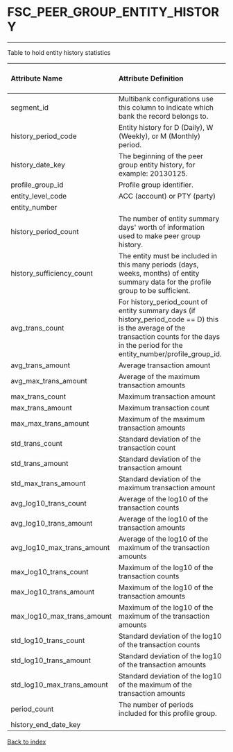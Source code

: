 # FSC_PEER_GROUP_ENTITY_HISTORY

---

Table to hold entity history statistics

| Attribute Name             | Attribute Definition                                                                                                                                                                           | Column Data Type   | Column Null Option   | Column Is PK   | Column Is FK   |
|:---------------------------|:-----------------------------------------------------------------------------------------------------------------------------------------------------------------------------------------------|:-------------------|:---------------------|:---------------|:---------------|
| segment_id                 | Multibank configurations use this column to indicate which bank the record belongs to.                                                                                                         | VARCHAR2(128)      | Not Null             | Yes            | No             |
| history_period_code        | Entity history for D (Daily), W (Weekly), or M (Monthly) period.                                                                                                                               | CHAR(1)            | Not Null             | Yes            | No             |
| history_date_key           | The beginning of the peer group entity history, for example: 20130125.                                                                                                                         | NUMBER(8)          | Not Null             | Yes            | No             |
| profile_group_id           | Profile group identifier.                                                                                                                                                                      | VARCHAR2(50)       | Not Null             | No             | Yes            |
| entity_level_code          | ACC (account) or PTY (party)                                                                                                                                                                   | CHAR(3)            | Not Null             | Yes            | No             |
| entity_number              |                                                                                                                                                                                                | VARCHAR2(50)       | Not Null             | Yes            | No             |
| history_period_count       | The number of entity summary days' worth of information used to make peer group history.                                                                                                       | NUMBER(5)          | Null                 | No             | No             |
| history_sufficiency_count  | The entity must be included in this many periods (days, weeks, months) of entity summary data for the profile group to be sufficient.                                                          | NUMBER(5)          | Null                 | No             | No             |
| avg_trans_count            | For history_period_count of entity summary days (if history_period_code == D) this is the average of the transaction counts for the days in the period for the entity_number/profile_group_id. | NUMBER(10)         | Null                 | No             | No             |
| avg_trans_amount           | Average transaction amount                                                                                                                                                                     | NUMBER(18,5)       | Null                 | No             | No             |
| avg_max_trans_amount       | Average of the maximum transaction amounts                                                                                                                                                     | NUMBER(18,5)       | Null                 | No             | No             |
| max_trans_count            | Maximum transaction amount                                                                                                                                                                     | NUMBER(10)         | Null                 | No             | No             |
| max_trans_amount           | Maximum transaction count                                                                                                                                                                      | NUMBER(18,5)       | Null                 | No             | No             |
| max_max_trans_amount       | Maximum of the maximum transaction amounts                                                                                                                                                     | NUMBER(18,5)       | Null                 | No             | No             |
| std_trans_count            | Standard deviation of the transaction count                                                                                                                                                    | NUMBER(10)         | Null                 | No             | No             |
| std_trans_amount           | Standard deviation of the transaction amount                                                                                                                                                   | NUMBER(18,5)       | Null                 | No             | No             |
| std_max_trans_amount       | Standard deviation of the maximum transaction amount                                                                                                                                           | NUMBER(18,5)       | Null                 | No             | No             |
| avg_log10_trans_count      | Average of the log10 of the transaction counts                                                                                                                                                 | NUMBER(12,10)      | Null                 | No             | No             |
| avg_log10_trans_amount     | Average of the log10 of the transaction amounts                                                                                                                                                | NUMBER(12,10)      | Null                 | No             | No             |
| avg_log10_max_trans_amount | Average of the log10 of the maximum of the transaction amounts                                                                                                                                 | NUMBER(12,10)      | Null                 | No             | No             |
| max_log10_trans_count      | Maximum of the log10 of the transaction counts                                                                                                                                                 | NUMBER(12,10)      | Null                 | No             | No             |
| max_log10_trans_amount     | Maximum of the log10 of the transaction amounts                                                                                                                                                | NUMBER(12,10)      | Null                 | No             | No             |
| max_log10_max_trans_amount | Maximum of the log10 of the maximum of the transaction amounts                                                                                                                                 | NUMBER(12,10)      | Null                 | No             | No             |
| std_log10_trans_count      | Standard deviation of the log10 of the transaction counts                                                                                                                                      | NUMBER(12,10)      | Null                 | No             | No             |
| std_log10_trans_amount     | Standard deviation of the log10 of the transaction amounts                                                                                                                                     | NUMBER(12,10)      | Null                 | No             | No             |
| std_log10_max_trans_amount | Standard deviation of the log10 of the maximum of the transaction amounts                                                                                                                      | NUMBER(12,10)      | Null                 | No             | No             |
| period_count               | The number of periods included for this profile group.                                                                                                                                         | NUMBER(5)          | Null                 | No             | No             |
| history_end_date_key       |                                                                                                                                                                                                | NUMBER(8)          | Null                 | No             | No             |

[Back to index](./index.md)
